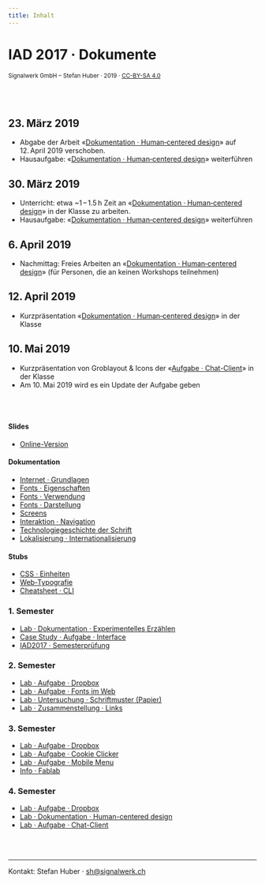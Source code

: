 ```yaml
---
title: Inhalt
---
```


# IAD 2017 · Dokumente

<small>Signalwerk GmbH – Stefan Huber · 2019 · [CC-BY-SA 4.0](https://creativecommons.org/licenses/by-sa/4.0/)</small>

<br>
<br>

## 23. März 2019
* Abgabe der Arbeit «[Dokumentation · Human‑centered design](/exercise-human-centered-design/)» auf 12. April 2019 verschoben.
* Hausaufgabe: «[Dokumentation · Human‑centered design](/exercise-human-centered-design/)» weiterführen

## 30. März 2019
* Unterricht: etwa ~1 – 1.5 h Zeit an «[Dokumentation · Human‑centered design](/exercise-human-centered-design/)» in der Klasse zu arbeiten.
* Hausaufgabe: «[Dokumentation · Human‑centered design](/exercise-human-centered-design/)» weiterführen

## 6. April 2019
* Nachmittag: Freies Arbeiten an «[Dokumentation · Human‑centered design](/exercise-human-centered-design/)» (für Personen, die an keinen Workshops teilnehmen)

## 12. April 2019
* Kurzpräsentation «[Dokumentation · Human‑centered design](/exercise-human-centered-design/)» in der Klasse

## 10. Mai 2019
* Kurzpräsentation von Groblayout & Icons der «[Aufgabe · Chat-Client](/exercise-chat/)» in der Klasse
* Am 10. Mai 2019 wird es ein Update der Aufgabe geben


<br>
<br>

#### Slides
* [Online-Version](https://signalwerk.github.io/IAD.LAB.SLD/)

#### Dokumentation

* [Internet · Grundlagen](/grundlagen/)
* [Fonts · Eigenschaften](/font-anatomy/)
* [Fonts · Verwendung](/font-use/)
* [Fonts · Darstellung](/font-rendering/)
* [Screens](/screens/)
* [Interaktion · Navigation](/navigation/)
* [Technologiegeschichte der Schrift](/font-technology/)
* [Lokalisierung · Internationalisierung](/global-content/)


#### Stubs
* [CSS · Einheiten](/css-units/)
* [Web-Typografie](/web-typography/)
* [Cheatsheet · CLI](/cheatsheet-cli/)
<!-- * [Touch-Interface](/touch/) -->
<!-- * [Thesis](/thesis/) -->



### 1. Semester

* [Lab · Dokumentation · Experimentelles Erzählen](/exercise-exp-story/)
* [Case Study · Aufgabe · Interface](/exercise-case-study/)
* [IAD2017 · Semesterprüfung](/excercise-first-semester/)

### 2. Semester

* [Lab · Aufgabe · Dropbox](/exercise-dropbox-handling/)
* [Lab · Aufgabe · Fonts im Web](/exercise-webfont/)
* [Lab · Untersuchung · Schriftmuster (Papier)](/exercise-webfont/paper-specimen/)
* [Lab · Zusammenstellung · Links](/exercise-webfont/font-foundries/)

<!-- * [Lab · Plan](/plan/semester-02/) -->

### 3. Semester

* [Lab · Aufgabe · Dropbox](/exercise-dropbox-handling/)
* [Lab · Aufgabe · Cookie Clicker](/exercise-cookie-clicker/)
* [Lab · Aufgabe · Mobile Menu](/exercise-mobile-menu/)
* [Info · Fablab](/typesetting-infos/)

### 4. Semester

* [Lab · Aufgabe · Dropbox](/exercise-dropbox-handling/)
* [Lab · Dokumentation · Human-centered design](/exercise-human-centered-design/)
* [Lab · Aufgabe · Chat-Client](/exercise-chat/)

<br>
<br>

<hr>

Kontakt:
Stefan Huber · sh@signalwerk.ch
